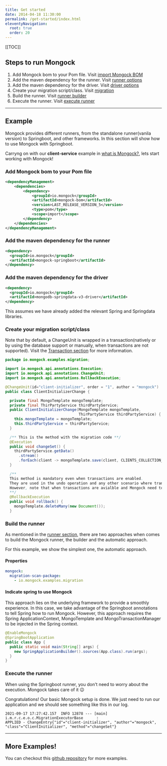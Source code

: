 ```yaml
---
title: Get started
date: 2014-04-18 11:30:00 
permalink: /get-started/index.html
eleventyNavigation:
  root: true
  order: 20
---
```

<!--1. [Steps to run Mongock](#steps-to-run-mongock)
2. [Example](#example)
    2.1. [Add Mongock bom to your Pom file](#add-mongock-bom-to-your-pom-file)
    2.2. [Add the maven dependency for the runner](#add-the-maven-dependency-for-the-runner)
    2.3. [Add the maven dependency for the driver](#add-the-maven-dependency-for-the-driver)
    2.4. [Create your migration script/class](#create-your-migration-script%2Fclass)
    2.5. [Build the runner](#build-the-runner)
    2.6. [Execute the runner](#execute-the-runner)
3. [More Examples!](#resources)-->

[[TOC]]
## Steps to run Mongock

1. Add Mongock bom to your Pom file. Visit [import Mongock BOM](/get-started#add-mongock-bom-to-your-pom-file)
2. Add the maven dependency for the runner. Visit [runner options](/runner/#runner-options)
3. Add the maven dependency for the driver. Visit [driver options](driver/#driver-options)
4. Create your migration script/class. Visit [migration](/migration/)
5. Build the runner. Visit [runner builder](/runner#build)
6. Execute the runner. Visit [execute runner](/runner#build)

--------------------------------------------------

## Example

Mongock provides different runners, from the standalone runner(vanila version) to Springboot, and other frameworks. In this section will show how to use Mongock with Springboot.

Carryng on with our **client-service** example in [what is Mongock?](/what-is-mongock), lets start working with Mongock!

### Add Mongock bom to your Pom file 
```xml
<dependencyManagement>
    <dependencies>
        <dependency>
            <groupId>io.mongock</groupId>
            <artifactId>mongock-bom</artifactId>
            <version>LAST_RELEASE_VERSION_5</version>
            <type>pom</type>
            <scope>import</scope>
        </dependency>
    </dependencies>
</dependencyManagement>
```
### Add the maven dependency for the runner
```xml
<dependency>
  <groupId>io.mongock</groupId>
  <artifactId>mongock-springboot</artifactId>
</dependency>
```

### Add the maven dependency for the driver
```xml
<dependency>
  <groupId>io.mongock</groupId>
  <artifactId>mongodb-springdata-v3-driver</artifactId>
</dependency>
```

<p class="successAlt">This assumes we have already added the relevant Spring and Springdata libraries.</p>


### Create your migration script/class

Note that by default, a ChangeUnit is wrapped in a transaction(natively or by using the database support or manually, when transactions are not supported).
Visit the [Transaction section](/features/transactions/) for more information. 

```java
package io.mongock.examples.migration;

import io.mongock.api.annotations.Execution;
import io.mongock.api.annotations.ChangeUnit;
import io.mongock.api.annotations.RollbackExecution;

@ChangeUnit(id="client-initializer", order = "1", author = "mongock")
public class ClientInitializerChange {

  private final MongoTemplate mongoTemplate;
  private final ThirPartyService thirdPartyService;
  public ClientInitializerChange(MongoTemplate mongoTemplate,
                                 ThirPartyService thirdPartyService) {
    this.mongoTemplate = mongoTemplate;
    this.thirdPartyService = thirdPartyService;
  }

  /** This is the method with the migration code **/
  @Execution
  public void changeSet() {
    thirdPartyService.getData()
      .stream()
      .forEach(client -> mongoTemplate.save(client, CLIENTS_COLLECTION_NAME));
  }

  /**
  This method is mandatory even when transactions are enabled.
  They are used in the undo operation and any other scenario where transactions are not an option.
  However, note that when transactions are avialble and Mongock need to rollback, this method is ignored.
  **/
  @RollbackExecution
  public void rollback() {
    mongoTemplate.deleteMany(new Document());
  }
```


### Build the runner
As mentioned in the [runner section](/runner#builder), there are two approaches when comes to build the Mongock runner, the builder and the automatic approach.

For this example, we show the simplest one, the automatic approach.

#### Properties
```yaml
mongock:
  migration-scan-package:
    - io.mongock.examples.migration
```
#### Indicate spring to use Mongock
This approach lies on the underlying framework to provide a smoothly experience. In this case, we take advantage of the Springboot annotations to tell Spring how to run Mongock. However, this approach requires the Spring ApplicationContext, MongoTemplate and MongoTransactionManager to be injected in the Spring context.

```java
@EnableMongock
@SpringBootApplication
public class App {
  public static void main(String[] args) {
    new SpringApplicationBuilder().sources(App.class).run(args);
  }
}
```



### Execute the runner

When using the Springboot runner, you don't need to worry about the execution.  Mongock takes care of it :wink:


Congratulations! Our basic Mongock setup is done. We just need to run our application and we should see something like this in our log.
```
2021-09-17 17:27:42.157  INFO 12878 --- [main] i.m.r.c.e.o.c.MigrationExecutorBase      : 
APPLIED - ChangeEntry{"id"="client-initializer", "author"="mongock", "class"="ClientInitializer", "method"="changeSet"}
```

--------------------------------------------------

## More Examples!

You can checkout this [github repository](https://github.com/cloudyrock/mongock-examples) for more examples.
